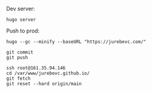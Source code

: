 Dev server:
```
hugo server
```

Push to prod:
```
hugo --gc --minify --baseURL "https://jurebevc.com/"

git commit
git push

ssh root@161.35.94.146
cd /var/www/jurebevc.github.io/
git fetch
git reset --hard origin/main
```